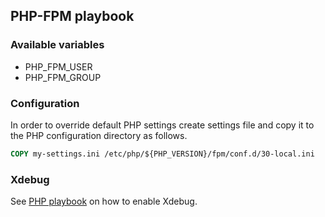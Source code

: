 ## PHP-FPM playbook

### Available variables

- PHP_FPM_USER
- PHP_FPM_GROUP

### Configuration

In order to override default PHP settings create settings file and copy it to the PHP configuration directory as follows.
```Dockerfile
COPY my-settings.ini /etc/php/${PHP_VERSION}/fpm/conf.d/30-local.ini
```

### Xdebug
See [PHP playbook](../php/README.md) on how to enable Xdebug.
